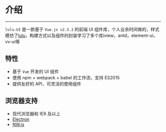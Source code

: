 
# 介绍

----

`lulu-UI` 是一款基于 `Vue.js v2.5.2` 的前端 UI 组件库，个人业余时间做的，样式模仿了[lulu](https://l-ui.com/)，构建方式以及组件的封装学习了多个库iview，antd，element-ui，vv-ui等


## 特性

- 基于 `Vue` 开发的 UI 组件
- 使用 npm + webpack + babel 的工作流，支持 ES2015
- 提供友好的 API，可灵活的使用组件

## 浏览器支持

- 现代浏览器和 IE9 及以上
- [Electron](http://electron.atom.io/)
- [NW.js](http://nwjs.io)


